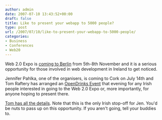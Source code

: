 ```yaml
---
author: admin
date: 2007-07-10 13:43:52+00:00
draft: false
title: Like to present your webapp to 5000 people?
type: post
url: /2007/07/10/like-to-present-your-webapp-to-5000-people/
categories:
- Business
- Conferences
- Web20
---
```


Web 2.0 Expo is [coming to Berlin](http://berlin.web2expo.com/) from 5th-8th November and it is a serious opportunity for those involved in web development in Ireland to get noticed.

Jennifer Pahlka, one of the organisers, is coming to Cork on July 14th and Tom Raftery has arranged an [OpenDrinks Event](http://opendrinks.pbwiki.com/) that evening for any Irish people interested in going to the Web 2.0 Expo or, more importantly, for anyone hoping to present there.

[Tom has all the details](http://www.tomrafteryit.net/opendrinks-cork-and-web-20-expo/). Note that this is the only Irish stop-off for Jen. You'd be nuts to pass up on this opportunity. If you aren't going, tell your buddies to.

